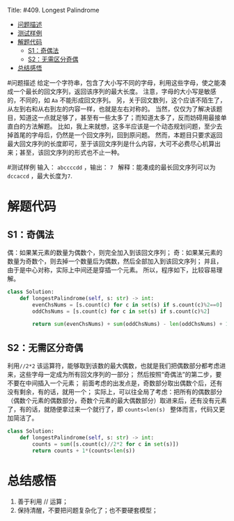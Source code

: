 Title: #409. Longest Palindrome

<!-- @import "[TOC]" {cmd="toc" depthFrom=1 depthTo=6 orderedList=false} -->

<!-- code_chunk_output -->

- [问题描述](#问题描述)
- [测试样例](#测试样例)
- [解题代码](#解题代码)
  - [S1：奇偶法](#s1奇偶法)
  - [S2：无需区分奇偶](#s2无需区分奇偶)
- [总结感悟](#总结感悟)

<!-- /code_chunk_output -->

#问题描述
给定一个字符串，包含了大小写不同的字母，利用这些字母，使之能凑成一个最长的回文序列，返回该序列的最大长度。
注意，字母的大小写是敏感的，不同的，如 `Aa` 不能形成回文序列。
另，关于回文数列，这个应该不陌生了，从左到右和从右到左的内容一样，也就是左右对称的。
当然，仅仅为了解决该题目，知道这一点就足够了，甚至有一些太多了；而知道太多了，反而妨碍用最接单直白的方法解题。
比如，我上来就想，这多半应该是一个动态规划问题，至少去掉首尾的字母后，仍然是一个回文序列，回到原问题。
然而，本题目只要求返回最大回文序列的长度即可，至于该回文序列是什么内容，大可不必费尽心机算出来；甚至，该回文序列的形式也不止一种。

#测试样例
输入： `abccccdd` ，输出： `7 `
解释：能凑成的最长回文序列可以为 `dccaccd` ，最大长度为`7`.

# 解题代码
## S1：奇偶法
偶：如果某元素的数量为偶数个，则完全加入到该回文序列；
奇：如果某元素的数量为奇数个，则去掉一个数量后为偶数，然后全部加入到该回文序列；
并且，由于是中心对称，实际上中间还是穿插一个元素。
所以，程序如下，比较容易理解。
```Python
class Solution:
    def longestPalindrome(self, s: str) -> int:
        evenChsNums = [s.count(c) for c in set(s) if s.count(c)%2==0]
        oddChsNums = [s.count(c) for c in set(s) if s.count(c)%2]
        
        return sum(evenChsNums) + sum(oddChsNums) - len(oddChsNums) + 1*(oddChsNums!=[])
```

## S2：无需区分奇偶
利用`//2*2` 该运算符，能够取到该数的最大偶数，也就是我们把偶数部分都考虑进来，这些字母一定成为所有回文序列的一部分；
然后按照“奇偶法”的第二步，要不要在中间插入一个元素；
前面考虑的出发点是，奇数部分取出偶数个后，还有没有剩余，有的话，就用一个；
实际上，可以往全局了考虑：把所有的偶数部分（偶数个元素的偶数部分，奇数个元素的最大偶数部分）取进来后，还有没有元素了，有的话，就随便拿过来一个就行了，即 `counts<len(s) `
整体而言，代码又更加简洁了。
```Python
class Solution:
    def longestPalindrome(self, s: str) -> int:
        counts = sum([s.count(c)//2*2 for c in set(s)])
        return counts + 1*(counts<len(s))
```

# 总结感悟
1. 善于利用 // 运算；
2. 保持清醒，不要把问题复杂化了；也不要硬套模型；